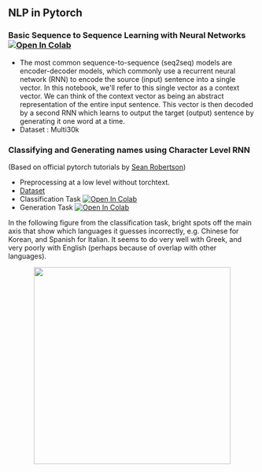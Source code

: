 ## NLP in Pytorch 

### Basic Sequence to Sequence Learning with Neural Networks [![Open In Colab](https://colab.research.google.com/assets/colab-badge.svg)](https://colab.research.google.com/drive/1ouQJVR1HUeUXrh8AbJGmM_v11rRbXMFD)
- The most common sequence-to-sequence (seq2seq) models are encoder-decoder models, which commonly use a recurrent neural network (RNN) to encode the source (input) sentence into a single vector. In this notebook, we'll refer to this single vector as a context vector. We can think of the context vector as being an abstract representation of the entire input sentence. This vector is then decoded by a second RNN which learns to output the target (output) sentence by generating it one word at a time. 
- Dataset : Multi30k
 
### Classifying and Generating names using Character Level RNN 

(Based on official pytorch tutorials by [Sean Robertson](https://github.com/spro/practical-pytorch))

- Preprocessing at a low level without torchtext. 
- [Dataset](https://download.pytorch.org/tutorial/data.zip)    
- Classification Task [![Open In Colab](https://colab.research.google.com/assets/colab-badge.svg)](https://colab.research.google.com/drive/1JZ8G054iHjGgv8Ub3zt7X_3cR3QFrk6e)    
- Generation Task     [![Open In Colab](https://colab.research.google.com/assets/colab-badge.svg)](https://colab.research.google.com/drive/10xdiIusBsy87d6CIkQzO3c2q2fD7wd77)

In the following figure from the classification task, bright spots off the main axis that show which languages it guesses incorrectly, e.g. Chinese for Korean, and Spanish for Italian. It seems to do very well with Greek, and very poorly with English (perhaps because of overlap with other languages).
<p align = "center">
  <img src="https://pytorch.org/tutorials/_images/sphx_glr_char_rnn_classification_tutorial_002.png" width="400">
</p>

  
